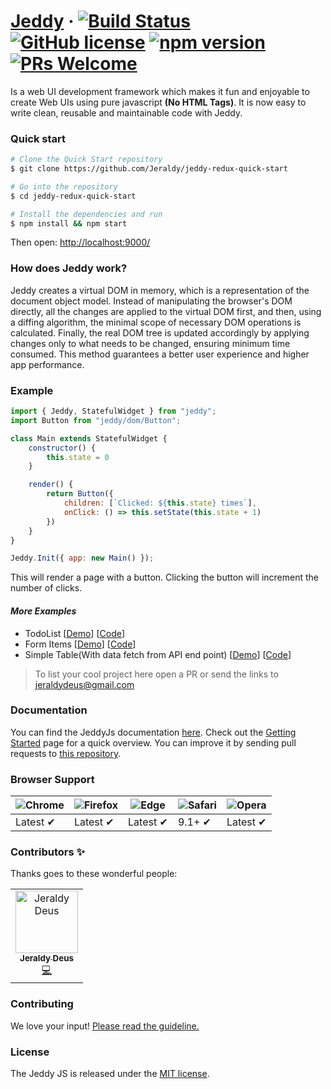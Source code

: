 
# [Jeddy](https://jeddyjs.netlify.app/) &middot; [![Build Status](https://travis-ci.com/Jeraldy/JeddyJs.svg?branch=master)](https://travis-ci.com/Jeraldy/JeddyJs) [![GitHub license](https://img.shields.io/badge/license-MIT-blue.svg)](https://opensource.org/licenses/MIT) [![npm version](https://img.shields.io/npm/v/jeddy.svg?style=flat)](https://www.npmjs.com/package/jeddy) [![PRs Welcome](https://img.shields.io/badge/PRs-welcome-brightgreen.svg)](https://github.com/Jeraldy/JeddyJs/blob/master/CONTRIBUTING.md)

Is a web UI development framework which makes it fun and enjoyable to create Web UIs using pure javascript **(No HTML Tags)**.
It is now easy to write clean, reusable and maintainable code with Jeddy.

### Quick start
```sh
# Clone the Quick Start repository
$ git clone https://github.com/Jeraldy/jeddy-redux-quick-start

# Go into the repository
$ cd jeddy-redux-quick-start

# Install the dependencies and run
$ npm install && npm start
```
Then open: [http://localhost:9000/](http://localhost:9000/)

### How does Jeddy work?
Jeddy creates a virtual DOM in memory, which is a representation of the document object model. Instead of manipulating the browser's DOM directly, all the changes are applied to the virtual DOM first, and then, using a diffing algorithm, the minimal scope of necessary DOM operations is calculated. Finally, the real DOM tree is updated accordingly by applying changes only to what needs to be changed, ensuring minimum time consumed. This method guarantees a better user experience and higher app performance.

### Example
```js
import { Jeddy, StatefulWidget } from "jeddy";
import Button from "jeddy/dom/Button";

class Main extends StatefulWidget {
    constructor() {
        this.state = 0
    }

    render() {
        return Button({
            children: [`Clicked: ${this.state} times`],
            onClick: () => this.setState(this.state + 1)
        })
    }
}

Jeddy.Init({ app: new Main() });
 ```
 This will render a page with a button. Clicking the button will increment the number of clicks.

#### *More Examples*
- TodoList [[Demo](https://jeddy-todo-list.netlify.app/)] [[Code](https://github.com/Jeraldy/jeddy-example-projects)]
- Form Items [[Demo](https://jeddy-form-items.netlify.app/)] [[Code](https://github.com/Jeraldy/jeddy-example-projects)]
- Simple Table(With data fetch from API end point) [[Demo](https://jeddy-simple-table.netlify.app/)] [[Code](https://github.com/Jeraldy/jeddy-example-projects)]
> To list your cool project here open a PR or send the links to [jeraldydeus@gmail.com](jeraldydeus@gmail.com)

### Documentation
You can find the JeddyJs documentation [here](https://jeddyjs.netlify.app/). Check out the [Getting Started](https://jeddyjs.netlify.app/) page for a quick overview. You can improve it by sending pull requests to [this repository](https://github.com/Jeraldy/JeddyJs).

### Browser Support
![Chrome](https://raw.github.com/alrra/browser-logos/master/src/chrome/chrome_48x48.png) | ![Firefox](https://raw.github.com/alrra/browser-logos/master/src/firefox/firefox_48x48.png) | ![Edge](https://raw.github.com/alrra/browser-logos/master/src/edge/edge_48x48.png) | ![Safari](https://raw.github.com/alrra/browser-logos/master/src/safari/safari_48x48.png) | ![Opera](https://raw.github.com/alrra/browser-logos/master/src/opera/opera_48x48.png)
| --- | --- | --- | --- | --- |
Latest ✔ | Latest ✔ | Latest ✔ | 9.1+ ✔ | Latest ✔ |


### Contributors ✨
Thanks goes to these wonderful people:
<!-- ALL-CONTRIBUTORS-LIST:START - Do not remove or modify this section -->
<!-- prettier-ignore -->
<table>
  <tr>
     <td align="center"><a href="https://jeraldy.github.io/">
     <img src="https://avatars2.githubusercontent.com/u/29575941?s=400&u=ce945c5568ab55b31edf6d7a0ea20722c81684c9&v=4" width="100px;" alt="Jeraldy Deus"/><br /><sub><b>Jeraldy Deus</b></sub></a><br />
     <a href="https://github.com/Jeraldy/JeddyJs/commits?author=Jeraldy" title="Code">💻</a></td>
  </tr>
</table>

<!-- ALL+-CONTRIBUTORS-LIST:END -->
### Contributing
We love your input!
[Please read the guideline.](https://github.com/Jeraldy/JeddyJs/blob/master/CONTRIBUTING.md)

### License
The Jeddy JS is released under the
[MIT license](https://opensource.org/licenses/MIT).